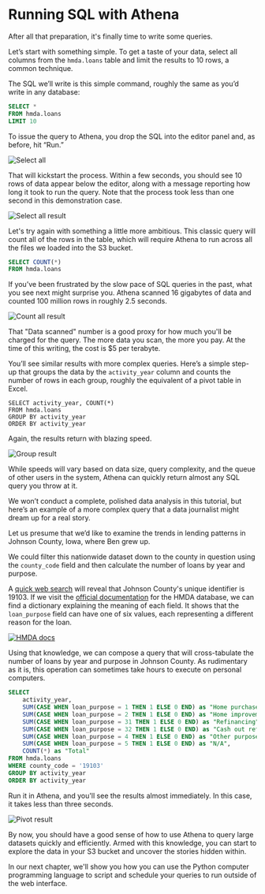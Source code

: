 # Running SQL with Athena

After all that preparation, it's finally time to write some queries.

Let’s start with something simple. To get a taste of your data, select all columns from the `hmda.loans` table and limit the results to 10 rows, a common technique.

The SQL we’ll write is this simple command, roughly the same as you’d write in any database:

```sql
SELECT *
FROM hmda.loans
LIMIT 10
```

To issue the query to Athena, you drop the SQL into the editor panel and, as before, hit “Run.”

![Select all](_static/limit.png)

That will kickstart the process. Within a few seconds, you should see 10 rows of data appear below the editor, along with a message reporting how long it took to run the query. Note that the process took less than one second in this demonstration case.

![Select all result](_static/limit-result.png)

Let's try again with something a little more ambitious. This classic query will count all of the rows in the table, which will require Athena to run across all the files we loaded into the S3 bucket.

```sql
SELECT COUNT(*)
FROM hmda.loans
```

If you’ve been frustrated by the slow pace of SQL queries in the past, what you see next might surprise you. Athena scanned 16 gigabytes of data and counted 100 million rows in roughly 2.5 seconds.

![Count all result](_static/count-result.png)

That "Data scanned" number is a good proxy for how much you'll be charged for the query. The more data you scan, the more you pay. At the time of this writing, the cost is $5 per terabyte.

You’ll see similar results with more complex queries. Here’s a simple step-up that groups the data by the `activity_year` column and counts the number of rows in each group, roughly the equivalent of a pivot table in Excel.

```
SELECT activity_year, COUNT(*)
FROM hmda.loans
GROUP BY activity_year
ORDER BY activity_year
```

Again, the results return with blazing speed.

![Group result](_static/group-result.png)

While speeds will vary based on data size, query complexity, and the queue of other users in the system, Athena can quickly return almost any SQL query you throw at it.

We won’t conduct a complete, polished data analysis in this tutorial, but here’s an example of a more complex query that a data journalist might dream up for a real story.

Let us presume that we’d like to examine the trends in lending patterns in Johnson County, Iowa, where Ben grew up.

We could filter this nationwide dataset down to the county in question using the `county_code` field and then calculate the number of loans by year and purpose.

A [quick web search](https://www.icip.iastate.edu/maps/refmaps/COFIPS) will reveal that Johnson County's unique identifier is 19103. If we visit the [official documentation]((https://ffiec.cfpb.gov/documentation/tools/data-browser/data-browser-filters#loan-purpose-loan_purpose)) for the HMDA database, we can find a dictionary explaining the meaning of each field. It shows that the `loan_purpose` field can have one of six values, each representing a different reason for the loan.

[![HMDA docs](_static/hmda-docs.png)](https://ffiec.cfpb.gov/documentation/tools/data-browser/data-browser-filters#loan-purpose-loan_purpose)

Using that knowledge, we can compose a query that will cross-tabulate the number of loans by year and purpose in Johnson County. As rudimentary as it is, this operation can sometimes take hours to execute on personal computers.

```sql
SELECT 
    activity_year,
    SUM(CASE WHEN loan_purpose = 1 THEN 1 ELSE 0 END) as "Home purchase",
    SUM(CASE WHEN loan_purpose = 2 THEN 1 ELSE 0 END) as "Home improvement",
    SUM(CASE WHEN loan_purpose = 31 THEN 1 ELSE 0 END) as "Refinancing",
    SUM(CASE WHEN loan_purpose = 32 THEN 1 ELSE 0 END) as "Cash out refinancing",
    SUM(CASE WHEN loan_purpose = 4 THEN 1 ELSE 0 END) as "Other purpose",
    SUM(CASE WHEN loan_purpose = 5 THEN 1 ELSE 0 END) as "N/A",
    COUNT(*) as "Total"
FROM hmda.loans
WHERE county_code = '19103'
GROUP BY activity_year
ORDER BY activity_year
```

Run it in Athena, and you'll see the results almost immediately. In this case, it takes less than three seconds.

![Pivot result](_static/pivot-result.png)

By now, you should have a good sense of how to use Athena to query large datasets quickly and efficiently. Armed with this knowledge, you can start to explore the data in your S3 bucket and uncover the stories hidden within.

In our next chapter, we'll show you how you can use the Python computer programming language to script and schedule your queries to run outside of the web interface.